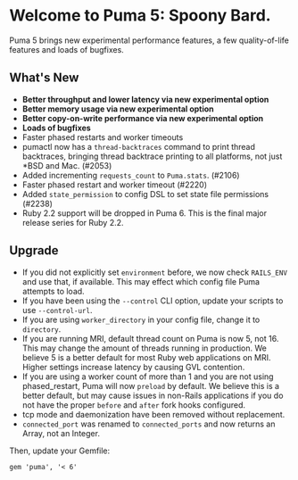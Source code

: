 # Welcome to Puma 5: Spoony Bard.

Puma 5 brings new experimental performance features, a few quality-of-life features and loads of bugfixes.

## What's New

* **Better throughput and lower latency via new experimental option**
* **Better memory usage via new experimental option**
* **Better copy-on-write performance via new experimental option**
* **Loads of bugfixes**
* Faster phased restarts and worker timeouts 
* pumactl now has a `thread-backtraces` command to print thread backtraces, bringing thread backtrace printing to all platforms, not just *BSD and Mac. (#2053)
* Added incrementing `requests_count` to `Puma.stats`. (#2106)
* Faster phased restart and worker timeout (#2220)
* Added `state_permission` to config DSL to set state file permissions (#2238)
* Ruby 2.2 support will be dropped in Puma 6. This is the final major release series for Ruby 2.2.

## Upgrade

* If you did not explicitly set `environment` before, we now check `RAILS_ENV` and use that, if available. This may effect which config file Puma attempts to load.
* If you have been using the `--control` CLI option, update your scripts to use `--control-url`.
* If you are using `worker_directory` in your config file, change it to `directory`.
* If you are running MRI, default thread count on Puma is now 5, not 16. This may change the amount of threads running in production. We believe 5 is a better default for most Ruby web applications on MRI. Higher settings increase latency by causing GVL contention.
* If you are using a worker count of more than 1 and you are not using phased_restart, Puma will now `preload` by default. We believe this is a better default, but may cause issues in non-Rails applications if you do not have the proper `before` and `after` fork hooks configured.
* tcp mode and daemonization have been removed without replacement.
* `connected_port` was renamed to `connected_ports` and now returns an Array, not an Integer.

Then, update your Gemfile:

`gem 'puma', '< 6'`

